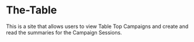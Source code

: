 # The-Table
This is a site that allows users to view Table Top Campaigns and create and read the summaries for the Campaign Sessions.

